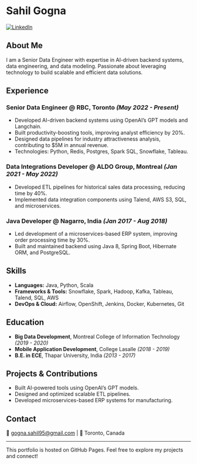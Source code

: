 # Sahil Gogna

[![LinkedIn](https://img.shields.io/badge/LinkedIn-Profile-blue)](https://linkedin.com/in/gognasahil)

## About Me
I am a Senior Data Engineer with expertise in AI-driven backend systems, data engineering, and data modeling. Passionate about leveraging technology to build scalable and efficient data solutions.

## Experience

### **Senior Data Engineer** @ RBC, Toronto *(May 2022 - Present)*
- Developed AI-driven backend systems using OpenAI’s GPT models and Langchain.
- Built productivity-boosting tools, improving analyst efficiency by 20%.
- Designed data pipelines for industry attractiveness analysis, contributing to $5M in annual revenue.
- Technologies: Python, Redis, Postgres, Spark SQL, Snowflake, Tableau.

### **Data Integrations Developer** @ ALDO Group, Montreal *(Jan 2021 - May 2022)*
- Developed ETL pipelines for historical sales data processing, reducing time by 40%.
- Implemented data integration components using Talend, AWS S3, SQL, and microservices.

### **Java Developer** @ Nagarro, India *(Jan 2017 - Aug 2018)*
- Led development of a microservices-based ERP system, improving order processing time by 30%.
- Built and maintained backend using Java 8, Spring Boot, Hibernate ORM, and PostgreSQL.

## Skills
- **Languages:** Java, Python, Scala
- **Frameworks & Tools:** Snowflake, Spark, Hadoop, Kafka, Tableau, Talend, SQL, AWS
- **DevOps & Cloud:** Airflow, OpenShift, Jenkins, Docker, Kubernetes, Git

## Education
- **Big Data Development**, Montreal College of Information Technology *(2019 - 2020)*
- **Mobile Application Development**, College Lasalle *(2018 - 2019)*
- **B.E. in ECE**, Thapar University, India *(2013 - 2017)*

## Projects & Contributions
- Built AI-powered tools using OpenAI’s GPT models.
- Designed and optimized scalable ETL pipelines.
- Developed microservices-based ERP systems for manufacturing.

## Contact
📧 gogna.sahil95@gmail.com | 📍 Toronto, Canada

---
This portfolio is hosted on GitHub Pages. Feel free to explore my projects and connect!

